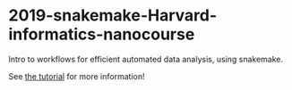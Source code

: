# 2019-snakemake-Harvard-informatics-nanocourse

Intro to workflows for efficient automated data analysis, using snakemake.

See [the tutorial](tutorial.md) for more information!


